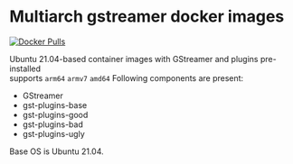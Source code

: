 # Multiarch gstreamer docker images
[![Docker Pulls](https://img.shields.io/docker/pulls/sinamics/gstreamer)](https://hub.docker.com/repository/docker/sinamics/gstreamer)

Ubuntu 21.04-based container images with GStreamer and plugins pre-installed\
supports `arm64` `armv7` `amd64`
Following components are present:
* GStreamer
* gst-plugins-base
* gst-plugins-good
* gst-plugins-bad
* gst-plugins-ugly

Base OS is Ubuntu 21.04.
